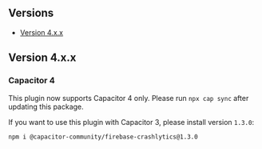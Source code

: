 ## Versions

- [Version 4.x.x](#version-4xx)

## Version 4.x.x

### Capacitor 4

This plugin now supports Capacitor 4 only. Please run `npx cap sync` after updating this package.

If you want to use this plugin with Capacitor 3, please install version `1.3.0`:

```
npm i @capacitor-community/firebase-crashlytics@1.3.0
```
